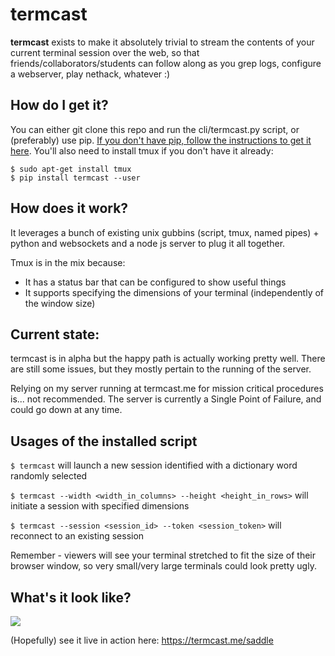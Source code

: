 # termcast

**termcast** exists to make it absolutely trivial to stream the contents of your current terminal session over the web, so that friends/collaborators/students can follow along as you grep logs, configure a webserver, play nethack, whatever :)

## How do I get it?

You can either git clone this repo and run the cli/termcast.py script, or (preferably) use pip. [If you don't have pip, follow the instructions to get it here](https://pip.pypa.io/en/stable/installing/). You'll also need to install tmux if you don't have it already:

    $ sudo apt-get install tmux
    $ pip install termcast --user

## How does it work?

It leverages a bunch of existing unix gubbins (script, tmux, named pipes) + python and websockets and a node js server to plug it all together.

Tmux is in the mix because:

- It has a status bar that can be configured to show useful things
- It supports specifying the dimensions of your terminal (independently of the window size)

## Current state:

termcast is in alpha but the happy path is actually working pretty well. There are still some issues, but they mostly pertain to the running of the server. 

Relying on my server running at termcast.me for mission critical procedures is... not recommended. The server is currently a Single Point of Failure, and could go down at any time.

## Usages of the installed script

`$ termcast` will launch a new session identified with a dictionary word randomly selected

`$ termcast --width <width_in_columns> --height <height_in_rows>` will initiate a session with specified dimensions

`$ termcast --session <session_id> --token <session_token>` will reconnect to an existing session

Remember - viewers will see your terminal stretched to fit the size of their browser window, so very small/very large terminals could look pretty ugly.

## What's it look like?
![](https://raw.githubusercontent.com/lampholder/termcast/master/termcast.gif)

(Hopefully) see it live in action here: https://termcast.me/saddle
  
